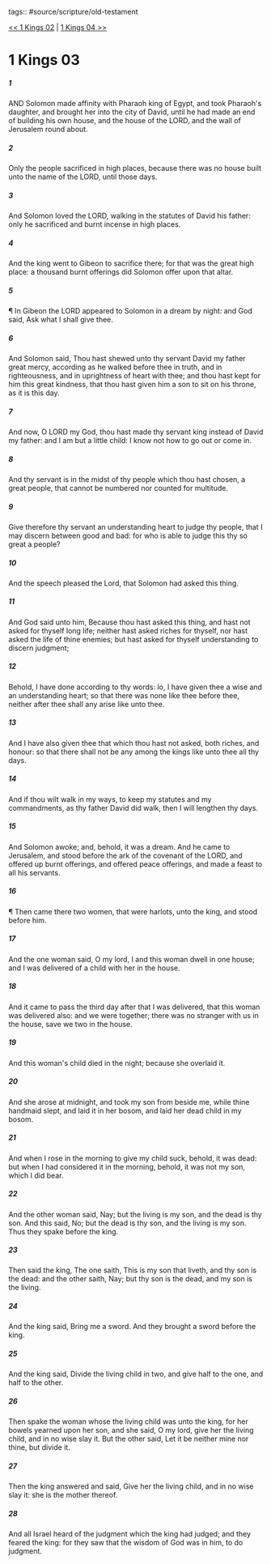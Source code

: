 tags:: #source/scripture/old-testament

[<< 1 Kings 02](/Old_Testament/11_1_Kings/1_Kings_02.md) | [1 Kings 04 >>](/Old_Testament/11_1_Kings/1_Kings_04.md)

# 1 Kings 03

##### 1

AND Solomon made affinity with Pharaoh king of Egypt, and took Pharaoh's daughter, and brought her into the city of David, until he had made an end of building his own house, and the house of the LORD, and the wall of Jerusalem round about.

##### 2

Only the people sacrificed in high places, because there was no house built unto the name of the LORD, until those days.

##### 3

And Solomon loved the LORD, walking in the statutes of David his father: only he sacrificed and burnt incense in high places.

##### 4

And the king went to Gibeon to sacrifice there; for that was the great high place: a thousand burnt offerings did Solomon offer upon that altar.

##### 5

¶ In Gibeon the LORD appeared to Solomon in a dream by night: and God said, Ask what I shall give thee.

##### 6

And Solomon said, Thou hast shewed unto thy servant David my father great mercy, according as he walked before thee in truth, and in righteousness, and in uprightness of heart with thee; and thou hast kept for him this great kindness, that thou hast given him a son to sit on his throne, as it is this day.

##### 7

And now, O LORD my God, thou hast made thy servant king instead of David my father: and I am but a little child: I know not how to go out or come in.

##### 8

And thy servant is in the midst of thy people which thou hast chosen, a great people, that cannot be numbered nor counted for multitude.

##### 9

Give therefore thy servant an understanding heart to judge thy people, that I may discern between good and bad: for who is able to judge this thy so great a people?

##### 10

And the speech pleased the Lord, that Solomon had asked this thing.

##### 11

And God said unto him, Because thou hast asked this thing, and hast not asked for thyself long life; neither hast asked riches for thyself, nor hast asked the life of thine enemies; but hast asked for thyself understanding to discern judgment;

##### 12

Behold, I have done according to thy words: lo, I have given thee a wise and an understanding heart; so that there was none like thee before thee, neither after thee shall any arise like unto thee.

##### 13

And I have also given thee that which thou hast not asked, both riches, and honour: so that there shall not be any among the kings like unto thee all thy days.

##### 14

And if thou wilt walk in my ways, to keep my statutes and my commandments, as thy father David did walk, then I will lengthen thy days.

##### 15

And Solomon awoke; and, behold, it was a dream. And he came to Jerusalem, and stood before the ark of the covenant of the LORD, and offered up burnt offerings, and offered peace offerings, and made a feast to all his servants.

##### 16

¶ Then came there two women, that were harlots, unto the king, and stood before him.

##### 17

And the one woman said, O my lord, I and this woman dwell in one house; and I was delivered of a child with her in the house.

##### 18

And it came to pass the third day after that I was delivered, that this woman was delivered also: and we were together; there was no stranger with us in the house, save we two in the house.

##### 19

And this woman's child died in the night; because she overlaid it.

##### 20

And she arose at midnight, and took my son from beside me, while thine handmaid slept, and laid it in her bosom, and laid her dead child in my bosom.

##### 21

And when I rose in the morning to give my child suck, behold, it was dead: but when I had considered it in the morning, behold, it was not my son, which I did bear.

##### 22

And the other woman said, Nay; but the living is my son, and the dead is thy son. And this said, No; but the dead is thy son, and the living is my son. Thus they spake before the king.

##### 23

Then said the king, The one saith, This is my son that liveth, and thy son is the dead: and the other saith, Nay; but thy son is the dead, and my son is the living.

##### 24

And the king said, Bring me a sword. And they brought a sword before the king.

##### 25

And the king said, Divide the living child in two, and give half to the one, and half to the other.

##### 26

Then spake the woman whose the living child was unto the king, for her bowels yearned upon her son, and she said, O my lord, give her the living child, and in no wise slay it. But the other said, Let it be neither mine nor thine, but divide it.

##### 27

Then the king answered and said, Give her the living child, and in no wise slay it: she is the mother thereof.

##### 28

And all Israel heard of the judgment which the king had judged; and they feared the king: for they saw that the wisdom of God was in him, to do judgment.
